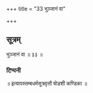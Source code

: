 +++
title = "33 भुञ्जानं वा"

+++
## सूत्रम्
भुञ्जानं वा ॥ ३३ ॥  
### टिप्पनी


॥ इत्यापस्तम्बधर्मसूत्रवृत्तौ षोडशी कण्डिका ॥
